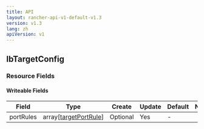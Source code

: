 ```yaml
---
title: API
layout: rancher-api-v1-default-v1.3
version: v1.3
lang: zh
apiVersion: v1
---
```


## lbTargetConfig



### Resource Fields

#### Writeable Fields

Field | Type | Create | Update | Default | Notes
---|---|---|---|---|---
portRules | array[[targetPortRule]({{site.baseurl}}/rancher/{{page.version}}/{{page.lang}}/api/{{page.apiVersion}}/api-resources/targetPortRule/)] | Optional | Yes | - | 



<br>
